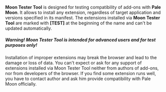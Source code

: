 **Moon Tester Tool** is designed for testing compatibility of add-ons with **Pale Moon**. It allows to install any extension, regardless of target application and versions specified in its manifest. The extensions installed via **Moon Tester Tool** are marked with **[TEST]** at the beginning of the name and can't be updated automatically.

##### Warning! Moon Tester Tool is intended for advanced users and for test purposes only!

Installation of improper extensions may break the browser and lead to the damage or loss of data. You can't expect or ask for any support of extensions installed via Moon Tester Tool neither from authors of add-ons, nor from developers of the browser. If you find some extension runs well, you have to contact author and ask him provide  compatibility with Pale Moon officially.
